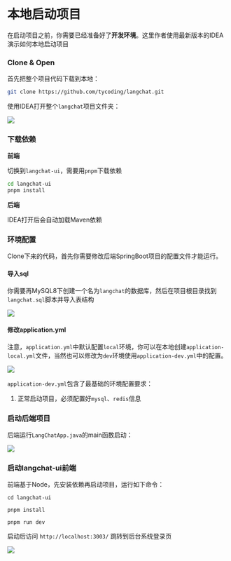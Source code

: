 # 本地启动项目

在启动项目之前，你需要已经准备好了**开发环境**。这里作者使用最新版本的IDEA演示如何本地启动项目

### Clone & Open

首先把整个项目代码下载到本地：

```bash
git clone https://github.com/tycoding/langchat.git
```

使用IDEA打开整个`langchat`项目文件夹：

![](/open-langchat.png)

### 下载依赖

**前端**

切换到`langchat-ui`，需要用`pnpm`下载依赖

```bash
cd langchat-ui
pnpm install
```

**后端**

IDEA打开后会自动加载Maven依赖

### 环境配置

Clone下来的代码，首先你需要修改后端SpringBoot项目的配置文件才能运行。

#### 导入sql

你需要再MySQL8下创建一个名为`langchat`的数据库，然后在项目根目录找到`langchat.sql`脚本并导入表结构

![](/mysql.png)

#### 修改application.yml

注意，`application.yml`中默认配置`local`环境，你可以在本地创建`application-local.yml`文件，当然也可以修改为`dev`环境使用`application-dev.yml`中的配置。

![](/project.png)

`application-dev.yml`包含了最基础的环境配置要求：

1. 正常启动项目，必须配置好`mysql`、`redis`信息

### 启动后端项目

后端运行`LangChatApp.java`的main函数启动：

![](/run.png)

### 启动langchat-ui前端

前端基于Node，先安装依赖再启动项目，运行如下命令：

```shell
cd langchat-ui

pnpm install

pnpm run dev
```

启动后访问 `http://localhost:3003/` 跳转到后台系统登录页

![](/langchat-ui.png)


